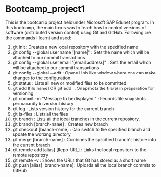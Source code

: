 # Bootcamp_project1

This is the bootcamp project held under Microsoft SAP Edunet program.
In this bootcamp, the main focus was to teach how to control versions of software (distributed version control) using Git and GitHub.
Following are the commands I learnt and used:
1. git init : Creates a new local repository with the specified name
2. git config --global user.name "[name]" : Sets the name which will be attached to our commit transactions
3. git config --global user.email "[email address]" : Sets the email which will be attached to our commit transactions
4. git config --global --edit : Opens Unix like window where one can make changes to the configuration
5. git status : Lists all new or modified files to be committed.
6. git add [file name] OR git add . : Snapshots the file(s) in preparation for versioning
7. git commit -m "Message to be displayed." : Records file snapshots permanantly in version history
8. git log : Lists version history for the current branch
9. git ls-files : Lists all the files
10. git branch : Lists all the local branches in the current repository.
11. git branch [branch-name] : Creates new branch
12. git checkout [branch-name] : Can switch to the specified branch and update the working directory
13. git merge [branch-name] : Combines the specified branch's history into the current branch 
14. git remote add [alias] [Repo-URL] : Links the local repository to the remote repository
15. git remote -v : Shows the URLs that Git has stored as a short name
16. git push [alias] [branch-name] : Uploads all the local branch commits to GitHub
